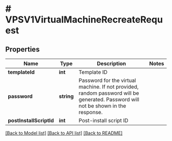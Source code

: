 # # VPSV1VirtualMachineRecreateRequest

## Properties

Name | Type | Description | Notes
------------ | ------------- | ------------- | -------------
**templateId** | **int** | Template ID |
**password** | **string** | Password for the virtual machine. If not provided, random password will be generated. Password will not be shown in the response. |
**postInstallScriptId** | **int** | Post-install script ID |

[[Back to Model list]](../../README.md#models) [[Back to API list]](../../README.md#endpoints) [[Back to README]](../../README.md)

